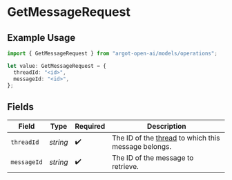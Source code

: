 # GetMessageRequest

## Example Usage

```typescript
import { GetMessageRequest } from "argot-open-ai/models/operations";

let value: GetMessageRequest = {
  threadId: "<id>",
  messageId: "<id>",
};
```

## Fields

| Field                                                                              | Type                                                                               | Required                                                                           | Description                                                                        |
| ---------------------------------------------------------------------------------- | ---------------------------------------------------------------------------------- | ---------------------------------------------------------------------------------- | ---------------------------------------------------------------------------------- |
| `threadId`                                                                         | *string*                                                                           | :heavy_check_mark:                                                                 | The ID of the [thread](/docs/api-reference/threads) to which this message belongs. |
| `messageId`                                                                        | *string*                                                                           | :heavy_check_mark:                                                                 | The ID of the message to retrieve.                                                 |